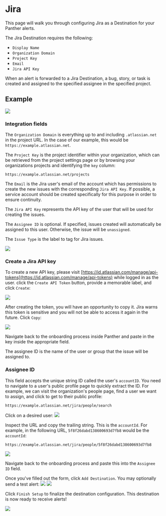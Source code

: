 # Jira

This page will walk you through configuring Jira as a Destination for your Panther alerts.

The Jira Destination requires the following:

* `Display Name`
* `Organization Domain`
* `Project Key`
* `Email`
* `Jira API Key`

When an alert is forwarded to a Jira Destination, a bug, story, or task is created and assigned to the specified assignee in the specified project.

## Example

![](../.gitbook/assets/jira-issue%20%282%29%20%282%29%20%284%29%20%283%29%20%284%29.png)

### Integration fields

The `Organization Domain` is everything up to and including `.atlassian.net` in the project URL. In the case of our example, this would be `https://example.atlassian.net`.

The `Project Key` is the project identifier within your organization, which can be retrieved from the project settings page or by browsing your organizations projects and identifying the `key` column:

`https://example.atlassian.net/projects`

The `Email` is the Jira user's email of the account which has permissions to create the new issues with the corresponding `Jira API Key`. If possible, a service account should be created specifically for this purpose in order to ensure continuity.

The `Jira API Key` represents the API key of the user that will be used for creating the issues.

The `Assignee ID` is optional. If specified, issues created will automatically be assigned to this user. Otherwise, the issue will be `unassigned`.

The `Issue Type` is the label to tag for Jira issues.

![](../.gitbook/assets/jira1%20%289%29%20%285%29%20%284%29.png)

### Create a Jira API key

To create a new API key, please visit [https://id.atlassian.com/manage/api-tokens](https://id.atlassian.com/manage/api-tokens) while logged in as the user. click the `Create API Token` button, provide a memorable label, and click `Create`:

![](../.gitbook/assets/jira-key1.png)

After creating the token, you will have an opportunity to copy it. Jira warns this token is sensitive and you will not be able to access it again in the future. Click `Copy`:

![](../.gitbook/assets/jira-key2.png)

Navigate back to the onboarding process inside Panther and paste in the key inside the appropriate field.

The assignee ID is the name of the user or group that the issue will be assigned to.

### Assignee ID

This field accepts the unique string ID called the user's `accountID`. You need to navigate to a user's public profile page to quickly extract the ID. For example, we can visit the organization's people page, find a user we want to assign, and click to get to their public profile:

`https://example.atlassian.net/jira/people/search`

Click on a desired user: ![](../.gitbook/assets/jira-user1%20%282%29%20%282%29%20%284%29%20%285%29%20%283%29.png)

Inspect the URL and copy the trailing string. This is the `accountId`. For example, in the following URL, `5f8f26dabd138600693d7fb8` would be the `accountId`:

`https://example.atlassian.net/jira/people/5f8f26dabd138600693d7fb8`

![](../.gitbook/assets/jira-user2.png)

Navigate back to the onboarding process and paste this into the `Assignee ID` field.

Once you've filled out the form, click `Add Destination`. You may optionally send a test alert: ![](../.gitbook/assets/jira2%20%289%29%20%286%29%20%281%29.png) ![](../.gitbook/assets/jira3.png)

Click `Finish Setup` to finalize the destination configuration. This destination is now ready to receive alerts!

![](../.gitbook/assets/jira4.png)

